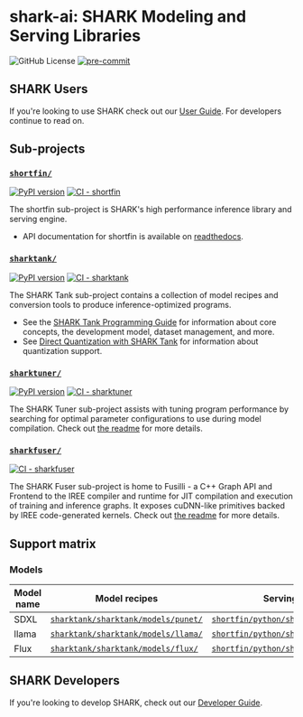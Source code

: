 # shark-ai: SHARK Modeling and Serving Libraries

![GitHub License](https://img.shields.io/github/license/nod-ai/shark-ai)
[![pre-commit](https://img.shields.io/badge/pre--commit-enabled-brightgreen?logo=pre-commit)](https://github.com/pre-commit/pre-commit)

## SHARK Users

If you're looking to use SHARK check out our [User Guide](docs/user_guide.md). For developers continue to read on.

<!-- TODO: high level overview, features when components are used together -->

## Sub-projects

### [`shortfin/`](./shortfin/)

<!-- TODO: features list here? -->

[![PyPI version](https://badge.fury.io/py/shortfin.svg)](https://badge.fury.io/py/shortfin) [![CI - shortfin](https://github.com/nod-ai/shark-ai/actions/workflows/ci-libshortfin.yml/badge.svg?event=push)](https://github.com/nod-ai/shark-ai/actions/workflows/ci-libshortfin.yml?query=event%3Apush)

The shortfin sub-project is SHARK's high performance inference library and
serving engine.

* API documentation for shortfin is available on
  [readthedocs](https://shortfin.readthedocs.io/en/latest/).

### [`sharktank/`](./sharktank/)

[![PyPI version](https://badge.fury.io/py/sharktank.svg)](https://badge.fury.io/py/sharktank) [![CI - sharktank](https://github.com/nod-ai/shark-ai/actions/workflows/ci-sharktank.yml/badge.svg?event=push)](https://github.com/nod-ai/shark-ai/actions/workflows/ci-sharktank.yml?query=event%3Apush)

The SHARK Tank sub-project contains a collection of model recipes and
conversion tools to produce inference-optimized programs.

<!-- TODO: features list here? -->

* See the [SHARK Tank Programming Guide](./docs/programming_guide.md) for
  information about core concepts, the development model, dataset management,
  and more.
* See [Direct Quantization with SHARK Tank](./docs/quantization.md)
  for information about quantization support.

### [`sharktuner/`](./sharktuner/)

[![PyPI version](https://badge.fury.io/py/sharktuner.svg)](https://badge.fury.io/py/sharktuner) [![CI - sharktuner](https://github.com/nod-ai/shark-ai/actions/workflows/ci-sharktuner.yml/badge.svg?event=push)](https://github.com/nod-ai/shark-ai/actions/workflows/ci-sharktuner.yml?query=event%3Apush)

The SHARK Tuner sub-project assists with tuning program performance by searching for
optimal parameter configurations to use during model compilation. Check out [the readme](sharktuner/README.md) for more details.

### [`sharkfuser/`](./sharkfuser/)

[![CI - sharkfuser](https://github.com/nod-ai/shark-ai/actions/workflows/ci-sharkfuser.yml/badge.svg?event=push)](https://github.com/nod-ai/shark-ai/actions/workflows/ci-sharkfuser.yml?query=event%3Apush)

The SHARK Fuser sub-project is home to Fusilli - a C++ Graph API and Frontend to the IREE compiler and runtime for JIT compilation and execution of training and inference graphs. It exposes cuDNN-like primitives backed by IREE code-generated kernels. Check out [the readme](sharkfuser/README.md) for more details.

## Support matrix

<!-- TODO: version requirements for Python, ROCm, Linux, etc.  -->

### Models

Model name | Model recipes | Serving apps | Guide |
---------- | ------------- | ------------ | ----- |
SDXL       | [`sharktank/sharktank/models/punet/`](https://github.com/nod-ai/shark-ai/tree/main/sharktank/sharktank/models/punet) | [`shortfin/python/shortfin_apps/sd/`](https://github.com/nod-ai/shark-ai/tree/main/shortfin/python/shortfin_apps/sd) | [shortfin/python/shortfin_apps/sd/README.md](shortfin/python/shortfin_apps/sd/README.md)
llama      | [`sharktank/sharktank/models/llama/`](https://github.com/nod-ai/shark-ai/tree/main/sharktank/sharktank/models/llama) | [`shortfin/python/shortfin_apps/llm/`](https://github.com/nod-ai/shark-ai/tree/main/shortfin/python/shortfin_apps/llm) | [docs/shortfin/llm/user/llama_serving.md](docs/shortfin/llm/user/llama_serving.md)
Flux       | [`sharktank/sharktank/models/flux/`](https://github.com/nod-ai/shark-ai/tree/main/sharktank/sharktank/models/flux) | [`shortfin/python/shortfin_apps/flux/`](https://github.com/nod-ai/shark-ai/tree/main/shortfin/python/shortfin_apps/flux) | [`shortfin/python/shortfin_apps/flux/README.md`](https://github.com/nod-ai/shark-ai/blob/main/shortfin/python/shortfin_apps/flux/README.md)

## SHARK Developers

If you're looking to develop SHARK, check out our [Developer Guide](docs/developer_guide.md).
